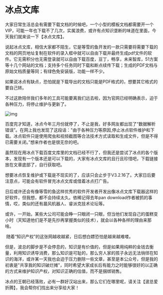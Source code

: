 # 冰点文库

​	大家日常生活总会有需要下载文档的时候吧，一个小型的模板文档都需要开一个VIP，可能一年也下载不了几次，实属浪费，或许有点知识垄断的味道在里面，今天我们就来谈一下【冰点文库】。	

​	说起冰点文库，相信大家都不陌生，它是等雪的鱼开发的一款只需要将需要下载的文档的网页地址复制在软件的录入框中就可以自由下载并最终生成pdf文件的软件。它无需积分也无需登录就可以自由下载百度，豆丁，畅享，未来智库，51方案等十几个网站的文档；支持多个任务同时下载和断点续传下载；生成的PDF文档与原始文档质量等同；有绿色免安装版，功能一样不少。

​	如果说冰点有缺点，恐怕就是下载导出的文档只能是PDF格式的，想要其它格式的要自己转。

​	不过这款陪伴我们多年的工具可能要离我们远去啦，因为官网已经明确表示，迫于各种压力，将停止维护与更新了。 

![img](https://mmbiz.qpic.cn/mmbiz/sxVntUGxgloHC5mOYnWPaksdC2TicxZKJFpasMwdTUiaA4U6icd45goqRDctn3DKsoENbhaianCiaJPwaYJNzsgObAg/640?wx_fmt=other)

​	百度完才知道，冰点今年三月份就停了，不止是我，好多网友都出现了“数据解析错误”。在网上我也发现了这段话："由于各种压力等原因,停止冰点软件维护和下载。冰点软件只是使用爬虫和视频截图等合法技术方式读取和生成文件，但是不得已需要关闭。”想来作者也是很无奈的吧。

​	虽然现在用冰点下载百度文库里的文档已经不行了，但我还是尝试了冰点的各个版本，发现有一个版本还是可以下载的，大家有冰点文库的且行且珍惜吧，下载链接放在文章底部了，自行获取吧。

​	想要冰点恢复维护或下载是不现实的了，应该只会止步于V3.2.16了。大家日后要注意点，可能会有软件冒充冰点文库或借着冰点打广告。

​	日后或许还会有像等雪的鱼这样优秀的软件开发者开发出像冰点文库下载器这样的好软件，但我想，都不会持续太久。依稀记得去年pan download作者被抓的事情，哎，类似的还有晨风机器人、睿派克技术论坛等。

​	或许，一开始，某些大公司可能会睁一只眼闭一只眼，但当他们发现自己的蛋糕变小时（天知道他们是不是先抄再掌握类似的技术），就会以各种各样的理由来那啥。

​	随着“知识产权”的这张网越收越紧，日后想白嫖恐怕是越来越难喽。



​	但是，波总的脚步是不会停息的，知识是有价值的，但是如果用纯粹的金钱去衡量，利用知识诱导消费，那么知识是可耻的，那么穷人家的孩子永远无法徜徉在知识的海洋，或许某一天我也会迫于压力删除一些文章，甚至是本公众号，但是我的初衷是"共享我的知识破烂摊"，同时希望大家成长后有能力之时能够很好的以正确的方式来维护知识产权，对知识正确的估值，而不是捆绑销售。



​	冰点的王朝已经落败，必有一群好汉站出来，那么它们在哪里呢，请关注【波总爱折腾】，我会帮你们找出来分享给大家！